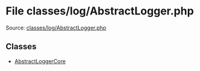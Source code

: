 File classes/log/AbstractLogger.php
=========

Source: [classes/log/AbstractLogger.php](https://github.com/PrestaShop/PrestaShop/blob/1.6.1.0/classes/log/AbstractLogger.php)


Classes
-------

* [AbstractLoggerCore](class.AbstractLoggerCore.md)

